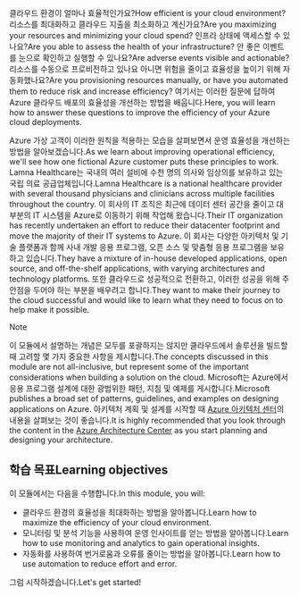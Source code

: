 <span data-ttu-id="6ddbf-101">클라우드 환경이 얼마나 효율적인가요?</span><span class="sxs-lookup"><span data-stu-id="6ddbf-101">How efficient is your cloud environment?</span></span> <span data-ttu-id="6ddbf-102">리소스를 최대화하고 클라우드 지출을 최소화하고 계신가요?</span><span class="sxs-lookup"><span data-stu-id="6ddbf-102">Are you maximizing your resources and minimizing your cloud spend?</span></span> <span data-ttu-id="6ddbf-103">인프라 상태에 액세스할 수 있나요?</span><span class="sxs-lookup"><span data-stu-id="6ddbf-103">Are you able to assess the health of your infrastructure?</span></span> <span data-ttu-id="6ddbf-104">안 좋은 이벤트를 눈으로 확인하고 실행할 수 있나요?</span><span class="sxs-lookup"><span data-stu-id="6ddbf-104">Are adverse events visible and actionable?</span></span> <span data-ttu-id="6ddbf-105">리소스를 수동으로 프로비전하고 있나요 아니면 위험을 줄이고 효율성을 높이기 위해 자동화했나요?</span><span class="sxs-lookup"><span data-stu-id="6ddbf-105">Are you provisioning resources manually, or have you automated them to reduce risk and increase efficiency?</span></span> <span data-ttu-id="6ddbf-106">여기서는 이러한 질문에 답하여 Azure 클라우드 배포의 효율성을 개선하는 방법을 배웁니다.</span><span class="sxs-lookup"><span data-stu-id="6ddbf-106">Here, you will learn how to answer these questions to improve the efficiency of your Azure cloud deployments.</span></span>

<span data-ttu-id="6ddbf-107">Azure 가상 고객이 이러한 원칙을 적용하는 모습을 살펴보면서 운영 효율성을 개선하는 방법을 알아보겠습니다.</span><span class="sxs-lookup"><span data-stu-id="6ddbf-107">As we learn about improving operational efficiency, we'll see how one fictional Azure customer puts these principles to work.</span></span> <span data-ttu-id="6ddbf-108">Lamna Healthcare는 국내의 여러 설비에 수천 명의 의사와 임상의를 보유하고 있는 국립 의료 공급업체입니다.</span><span class="sxs-lookup"><span data-stu-id="6ddbf-108">Lamna Healthcare is a national healthcare provider with several thousand physicians and clinicians across multiple facilities throughout the country.</span></span> <span data-ttu-id="6ddbf-109">이 회사의 IT 조직은 최근에 데이터 센터 공간을 줄이고 대부분의 IT 시스템을 Azure로 이동하기 위해 작업해 왔습니다.</span><span class="sxs-lookup"><span data-stu-id="6ddbf-109">Their IT organization has recently undertaken an effort to reduce their datacenter footprint and move the majority of their IT systems to Azure.</span></span> <span data-ttu-id="6ddbf-110">이 회사는 다양한 아키텍처 및 기술 플랫폼과 함께 사내 개발 응용 프로그램, 오픈 소스 및 맞춤형 응용 프로그램을 보유하고 있습니다.</span><span class="sxs-lookup"><span data-stu-id="6ddbf-110">They have a mixture of in-house developed applications, open source, and off-the-shelf applications, with varying architectures and technology platforms.</span></span> <span data-ttu-id="6ddbf-111">또한 클라우드로 성공적으로 전환하고, 이러한 성공을 위해 주안점을 두어야 하는 부분을 배우려고 합니다.</span><span class="sxs-lookup"><span data-stu-id="6ddbf-111">They want to make their journey to the cloud successful and would like to learn what they need to focus on to help make it possible.</span></span>

> [!NOTE]
> <span data-ttu-id="6ddbf-112">이 모듈에서 설명하는 개념은 모두를 포괄하지는 않지만 클라우드에서 솔루션을 빌드할 때 고려할 몇 가지 중요한 사항을 제시합니다.</span><span class="sxs-lookup"><span data-stu-id="6ddbf-112">The concepts discussed in this module are not all-inclusive, but represent some of the important considerations when building a solution on the cloud.</span></span> <span data-ttu-id="6ddbf-113">Microsoft는 Azure에서 응용 프로그램 설계에 대한 광범위한 패턴, 지침 및 예제를 게시합니다.</span><span class="sxs-lookup"><span data-stu-id="6ddbf-113">Microsoft publishes a broad set of patterns, guidelines, and examples on designing applications on Azure.</span></span> <span data-ttu-id="6ddbf-114">아키텍처 계획 및 설계를 시작할 때 [Azure 아키텍처 센터](https://docs.microsoft.com/azure/architecture/)의 내용을 살펴보는 것이 좋습니다.</span><span class="sxs-lookup"><span data-stu-id="6ddbf-114">It is highly recommended that you look through the content in the [Azure Architecture Center](https://docs.microsoft.com/azure/architecture/) as you start planning and designing your architecture.</span></span>

## <a name="learning-objectives"></a><span data-ttu-id="6ddbf-115">학습 목표</span><span class="sxs-lookup"><span data-stu-id="6ddbf-115">Learning objectives</span></span>

<span data-ttu-id="6ddbf-116">이 모듈에서는 다음을 수행합니다.</span><span class="sxs-lookup"><span data-stu-id="6ddbf-116">In this module, you will:</span></span>

- <span data-ttu-id="6ddbf-117">클라우드 환경의 효율성을 최대화하는 방법을 알아봅니다.</span><span class="sxs-lookup"><span data-stu-id="6ddbf-117">Learn how to maximize the efficiency of your cloud environment.</span></span>
- <span data-ttu-id="6ddbf-118">모니터링 및 분석 기능을 사용하여 운영 인사이트를 얻는 방법을 알아봅니다.</span><span class="sxs-lookup"><span data-stu-id="6ddbf-118">Learn how to use monitoring and analytics to gain operational insights.</span></span>
- <span data-ttu-id="6ddbf-119">자동화를 사용하여 번거로움과 오류를 줄이는 방법을 알아봅니다.</span><span class="sxs-lookup"><span data-stu-id="6ddbf-119">Learn how to use automation to reduce effort and error.</span></span>

<span data-ttu-id="6ddbf-120">그럼 시작하겠습니다.</span><span class="sxs-lookup"><span data-stu-id="6ddbf-120">Let's get started!</span></span>